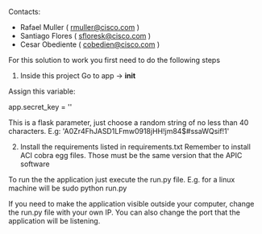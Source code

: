 Contacts:

* Rafael Muller ( rmuller@cisco.com )
* Santiago Flores ( sfloresk@cisco.com )
* Cesar Obediente ( cobedien@cisco.com )


For this solution to work you first need to do the following steps

1) Inside this project
Go to app -> __init__

Assign this variable:

app.secret_key = ''

This is a flask parameter, just choose a random string of no less than 40 characters.
E.g:
'A0Zr4FhJASD1LFmw0918jHH!jm84$#ssaWQsif!1'

2) Install the requirements listed in requirements.txt
Remember to install ACI cobra egg files. Those must be the same version that the APIC software

To run the the application just execute the run.py file.
E.g. for a linux machine will be sudo python run.py

If you need to make the application visible outside your computer, change the run.py file with your own
 IP. You can also change the port that the application will be listening.
